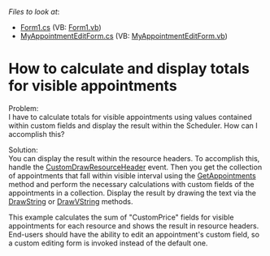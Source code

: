 <!-- default file list -->
*Files to look at*:

* [Form1.cs](./CS/Form1.cs) (VB: [Form1.vb](./VB/Form1.vb))
* [MyAppointmentEditForm.cs](./CS/Forms/MyAppointmentEditForm.cs) (VB: [MyAppointmentEditForm.vb](./VB/Forms/MyAppointmentEditForm.vb))
<!-- default file list end -->
# How to calculate and display totals for visible appointments


<p>Problem: <br />
I have to calculate totals for visible appointments using values contained within custom fields and display the result within the Scheduler. How can I accomplish this?</p><p>Solution:<br />
You can display the result within the resource headers. To accomplish this, handle the <a href="http://documentation.devexpress.com/#WindowsForms/DevExpressXtraSchedulerSchedulerControl_CustomDrawResourceHeadertopic">CustomDrawResourceHeader</a> event. Then you get the collection of appointments that fall within visible interval using the <a href="http://documentation.devexpress.com/#WindowsForms/DevExpressXtraSchedulerSchedulerStorageBase_GetAppointmentstopic">GetAppointments</a> method and perform the necessary calculations with custom fields of the appointments in a collection. Display the result by drawing the text via the <a href="http://documentation.devexpress.com/#CoreLibraries/DevExpressUtilsAppearanceObject_DrawStringtopic">DrawString</a> or <a href="http://documentation.devexpress.com/#CoreLibraries/DevExpressUtilsAppearanceObject_DrawVStringtopic">DrawVString</a> methods.</p><p>This example calculates the sum of "CustomPrice" fields for visible appointments for each resource and shows the result in resource headers. End-users should have the ability to edit an appointment's custom field, so a custom editing form is invoked instead of the default one.</p>

<br/>


